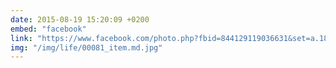 ```yaml
---
date: 2015-08-19 15:20:09 +0200
embed: "facebook"
link: "https://www.facebook.com/photo.php?fbid=844129119036631&set=a.186584311457785.39690.100003186531392&type=3"
img: "/img/life/00081_item.md.jpg"
---
```

